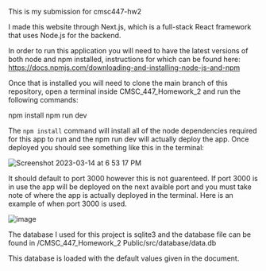 This is my submission for cmsc447-hw2

I made this website through Next.js, which is a full-stack React framework that uses Node.js for the backend.

In order to run this application you will need to have the latest versions of both node and npm installed, instructions for which can be found here: https://docs.npmjs.com/downloading-and-installing-node-js-and-npm

Once that is installed you will need to clone the main branch of this repository, open a terminal inside CMSC_447_Homework_2 and run the following commands:

npm install
npm run dev

The `npm install` command will install all of the node dependencies required for this app to run and the npm run dev will actually deploy the app. Once deployed you should see something like this in the terminal:


![Screenshot 2023-03-14 at 6 53 17 PM](https://user-images.githubusercontent.com/48657455/225159766-97e05725-e983-4397-a8a1-c60efd36d349.jpg)

It should default to port 3000 however this is not guarenteed. If port 3000 is in use the app will be deployed on the next avaible port and you must take note of where the app is actually deployed in the terminal. Here is an example of when port 3000 is used.

![image](https://user-images.githubusercontent.com/48657455/225160078-417b2812-5673-4f5a-a2af-4de80809c12f.png)

The database I used for this project is sqlite3 and the database file can be found in /CMSC_447_Homework_2
Public/src/database/data.db

This database is loaded with the default values given in the document.
